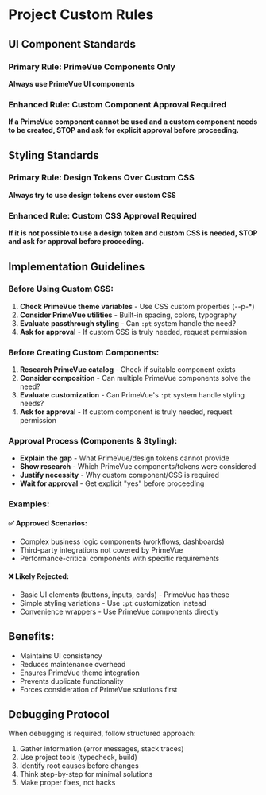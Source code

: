 # Project Custom Rules

## UI Component Standards

### Primary Rule: PrimeVue Components Only
**Always use PrimeVue UI components**

### Enhanced Rule: Custom Component Approval Required
**If a PrimeVue component cannot be used and a custom component needs to be created, STOP and ask for explicit approval before proceeding.**

## Styling Standards

### Primary Rule: Design Tokens Over Custom CSS
**Always try to use design tokens over custom CSS**

### Enhanced Rule: Custom CSS Approval Required
**If it is not possible to use a design token and custom CSS is needed, STOP and ask for approval before proceeding.**

## Implementation Guidelines

### Before Using Custom CSS:
1. **Check PrimeVue theme variables** - Use CSS custom properties (--p-*)
2. **Consider PrimeVue utilities** - Built-in spacing, colors, typography
3. **Evaluate passthrough styling** - Can `:pt` system handle the need?
4. **Ask for approval** - If custom CSS is truly needed, request permission

### Before Creating Custom Components:
1. **Research PrimeVue catalog** - Check if suitable component exists
2. **Consider composition** - Can multiple PrimeVue components solve the need?
3. **Evaluate customization** - Can PrimeVue's `:pt` system handle styling needs?
4. **Ask for approval** - If custom component is truly needed, request permission

### Approval Process (Components & Styling):
- **Explain the gap** - What PrimeVue/design tokens cannot provide
- **Show research** - Which PrimeVue components/tokens were considered
- **Justify necessity** - Why custom component/CSS is required
- **Wait for approval** - Get explicit "yes" before proceeding

### Examples:

#### ✅ Approved Scenarios:
- Complex business logic components (workflows, dashboards)
- Third-party integrations not covered by PrimeVue
- Performance-critical components with specific requirements

#### ❌ Likely Rejected:
- Basic UI elements (buttons, inputs, cards) - PrimeVue has these
- Simple styling variations - Use `:pt` customization instead
- Convenience wrappers - Use PrimeVue components directly

## Benefits:
- Maintains UI consistency
- Reduces maintenance overhead  
- Ensures PrimeVue theme integration
- Prevents duplicate functionality
- Forces consideration of PrimeVue solutions first

## Debugging Protocol
When debugging is required, follow structured approach:
1. Gather information (error messages, stack traces)
2. Use project tools (typecheck, build)
3. Identify root causes before changes
4. Think step-by-step for minimal solutions
5. Make proper fixes, not hacks
